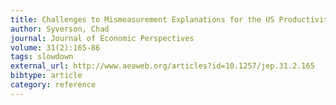 ```yaml
---
title: Challenges to Mismeasurement Explanations for the US Productivity Slowdown
author: Syverson, Chad
journal: Journal of Economic Perspectives
volume: 31(2):165-86
tags: slowdown
external_url: http://www.aeaweb.org/articles?id=10.1257/jep.31.2.165
bibtype: article
category: reference
---
```

